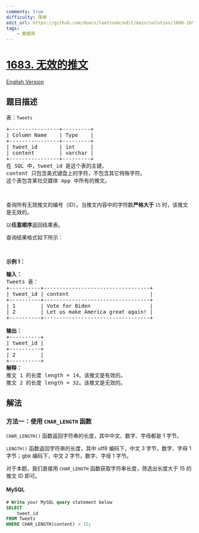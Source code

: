 ```yaml
---
comments: true
difficulty: 简单
edit_url: https://github.com/doocs/leetcode/edit/main/solution/1600-1699/1683.Invalid%20Tweets/README.md
tags:
    - 数据库
---
```


<!-- problem:start -->

# [1683. 无效的推文](https://leetcode.cn/problems/invalid-tweets)

[English Version](/solution/1600-1699/1683.Invalid%20Tweets/README_EN.md)

## 题目描述

<!-- description:start -->

<p>表：<code>Tweets</code></p>

<pre>
+----------------+---------+
| Column Name    | Type    |
+----------------+---------+
| tweet_id       | int     |
| content        | varchar |
+----------------+---------+
在 SQL 中，tweet_id 是这个表的主键。
content 只包含美式键盘上的字符，不包含其它特殊字符。
这个表包含某社交媒体 App 中所有的推文。</pre>

<p>&nbsp;</p>

<p>查询所有无效推文的编号（ID）。当推文内容中的字符数<strong>严格大于</strong> <code>15</code> 时，该推文是无效的。</p>

<p>以<strong>任意顺序</strong>返回结果表。</p>

<p>查询结果格式如下所示：</p>

<p>&nbsp;</p>

<p><strong>示例 1：</strong></p>

<pre>
<strong>输入：</strong>
Tweets 表：
+----------+----------------------------------+
| tweet_id | content                          |
+----------+----------------------------------+
| 1        | Vote for Biden                   |
| 2        | Let us make America great again! |
+----------+----------------------------------+

<strong>输出：</strong>
+----------+
| tweet_id |
+----------+
| 2        |
+----------+
<strong>解释：</strong>
推文 1 的长度 length = 14。该推文是有效的。
推文 2 的长度 length = 32。该推文是无效的。
</pre>

<!-- description:end -->

## 解法

<!-- solution:start -->

### 方法一：使用 `CHAR_LENGTH` 函数

`CHAR_LENGTH()` 函数返回字符串的长度，其中中文、数字、字母都是 $1$ 字节。

`LENGTH()` 函数返回字符串的长度，其中 utf8 编码下，中文 $3$ 字节，数字、字母 $1$ 字节；gbk 编码下，中文 $2$ 字节，数字、字母 $1$ 字节。

对于本题，我们直接用 `CHAR_LENGTH` 函数获取字符串长度，筛选出长度大于 $15$ 的推文 ID 即可。

<!-- tabs:start -->

#### MySQL

```sql
# Write your MySQL query statement below
SELECT
    tweet_id
FROM Tweets
WHERE CHAR_LENGTH(content) > 15;
```

<!-- tabs:end -->

<!-- solution:end -->

<!-- problem:end -->
